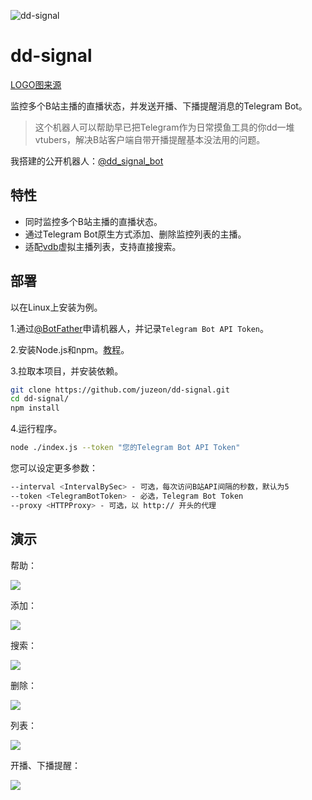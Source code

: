 ![dd-signal](https://socialify.git.ci/juzeon/dd-signal/image?description=1&font=Inter&forks=1&issues=1&logo=https%3A%2F%2Fimg14.360buyimg.com%2Fddimg%2Fjfs%2Ft1%2F168143%2F5%2F7773%2F27490%2F603723edE7b9ecb4d%2Fd125f3119c9024f4.jpg&pattern=Plus&stargazers=1&theme=Light)

# dd-signal

[LOGO图来源](https://www.zedge.net/wallpaper/b944d4d5-c2e8-42ca-9903-7dc2d4aa7ad6)

监控多个B站主播的直播状态，并发送开播、下播提醒消息的Telegram Bot。

>  这个机器人可以帮助早已把Telegram作为日常摸鱼工具的你dd一堆vtubers，解决B站客户端自带开播提醒基本没法用的问题。

我搭建的公开机器人：[@dd_signal_bot](https://t.me/dd_signal_bot)

## 特性

- 同时监控多个B站主播的直播状态。
- 通过Telegram Bot原生方式添加、删除监控列表的主播。
- 适配[vdb](https://github.com/dd-center/vdb/)虚拟主播列表，支持直接搜索。

## 部署

以在Linux上安装为例。

1.通过[@BotFather](https://t.me/BotFather)申请机器人，并记录`Telegram Bot API Token`。

2.安装Node.js和npm。[教程](https://nodejs.org/en/download/package-manager/)。

3.拉取本项目，并安装依赖。

```bash
git clone https://github.com/juzeon/dd-signal.git
cd dd-signal/
npm install
```

4.运行程序。

```bash
node ./index.js --token "您的Telegram Bot API Token"
```

您可以设定更多参数：

```bash
--interval <IntervalBySec> - 可选，每次访问B站API间隔的秒数，默认为5
--token <TelegramBotToken> - 必选，Telegram Bot Token
--proxy <HTTPProxy> - 可选，以 http:// 开头的代理
```

## 演示

帮助：

![](https://i.imgur.com/QKtSPe1.jpg)

添加：

![](https://i.imgur.com/Jtn0Gbt.png)

搜索：

![](https://i.imgur.com/qlgOUw2.jpg)

删除：

![](https://i.imgur.com/9OjNMHF.png)

列表：

![](https://i.imgur.com/Fjsd6ic.png)

开播、下播提醒：

![](https://i.imgur.com/1gYA7MX.jpg)